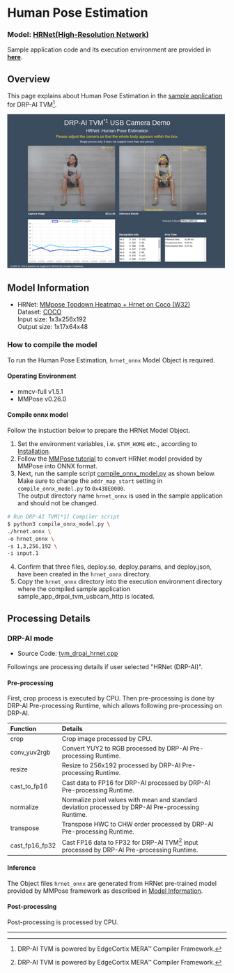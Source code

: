 # Human Pose Estimation

### Model: [HRNet(High-Resolution Network)](#model-information)
Sample application code and its execution environment are provided in **[here](../../../../sample_app)**.  

## Overview
This page explains about Human Pose Estimation in the [sample application](../../../../sample_app) for DRP-AI TVM[^1].  

<img src=./img/hrnet.jpg width=500>  

## Model Information
- HRNet: [MMpose Topdown Heatmap + Hrnet on Coco (W32)](https://mmpose.readthedocs.io/en/latest/papers/algorithms.html#topdown-heatmap-hrnet-on-coco)  
Dataset: [COCO](https://cocodataset.org/#home)  
Input size: 1x3x256x192  
Output size: 1x17x64x48  

### How to compile the model
To run the Human Pose Estimation, `hrnet_onnx` Model Object is required.  

#### Operating Environment
- mmcv-full v1.5.1  
- MMPose v0.26.0  

#### Compile onnx model
Follow the instuction below to prepare the HRNet Model Object.  

1. Set the environment variables, i.e. `$TVM_HOME` etc., according to [Installation](../../../../../setup/).  
2. Follow the [MMPose tutorial](https://mmpose.readthedocs.io/en/latest/tutorials/5_export_model.html#prerequisite) to convert HRNet model provided by MMPose into ONNX format. 
3. Next, run the sample script [compile_onnx_model.py](../../../../../tutorials/compile_onnx_model.py) as shown below.  
Make sure to change the `addr_map_start` setting in `compile_onnx_model.py` to `0x438E0000`.  
The output directory name `hrnet_onnx` is used in the sample application and should not be changed.  

```sh
# Run DRP-AI TVM[*1] Compiler script
$ python3 compile_onnx_model.py \
./hrnet.onnx \
-o hrnet_onnx \
-s 1,3,256,192 \
-i input.1
```
4. Confirm that three files, deploy.so, deploy.params, and deploy.json, have been created in the `hrnet_onnx` directory.  
5. Copy the `hrnet_onnx` directory into the execution environment directory where the compiled sample application sample_app_drpai_tvm_usbcam_http is located.  

## Processing Details
### DRP-AI mode
- Source Code: [tvm_drpai_hrnet.cpp](../../../src/recognize/hrnet/tvm_drpai_hrnet.cpp)  

Followings are processing details if user selected "HRNet (DRP-AI)". 

#### Pre-processing
First, crop process is executed by CPU. Then pre-processing is done by DRP-AI Pre-processing Runtime, which allows following pre-processing on DRP-AI.  

| Function | Details |  
|:---|:---|  
|crop |Crop image processed by CPU.| 
|conv_yuv2rgb |Convert YUY2 to RGB processed by DRP-AI Pre-processing Runtime.|  
|resize |Resize to 256x192 processed by DRP-AI Pre-processing Runtime.|  
|cast_to_fp16 | Cast data to FP16 for DRP-AI processed by DRP-AI Pre-processing Runtime.|  
|normalize | Normalize pixel values with mean and standard deviation processed by DRP-AI Pre-processing Runtime.|  
|transpose | Transpose HWC to CHW order processed by DRP-AI Pre-processing Runtime. |  
|cast_fp16_fp32 | Cast FP16 data to FP32 for DRP-AI TVM[^1] input processed by DRP-AI Pre-processing Runtime.|  

#### Inference
The Object files `hrnet_onnx` are generated from HRNet pre-trained model provided by MMPose framework as described in [Model Information](#model-information).  

#### Post-processing
Post-processing is processed by CPU.

---
[^1]: DRP-AI TVM is powered by EdgeCortix MERA™ Compiler Framework.
